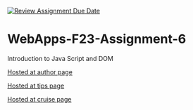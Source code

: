 [![Review Assignment Due Date](https://classroom.github.com/assets/deadline-readme-button-24ddc0f5d75046c5622901739e7c5dd533143b0c8e959d652212380cedb1ea36.svg)](https://classroom.github.com/a/b9NC0g7h)
# WebApps-F23-Assignment-6
Introduction to Java Script and DOM

[Hosted at author page]( https://44-563-webapps-f23.github.io/44563-webapps-f23-assignment6-Ramakotireddy9505/author.html)

[Hosted at tips page]( https://44-563-webapps-f23.github.io/44563-webapps-f23-assignment6-Ramakotireddy9505//tips.html)

[Hosted at cruise page]( https://44-563-webapps-f23.github.io/44563-webapps-f23-assignment6-Ramakotireddy9505//cruise.html)
